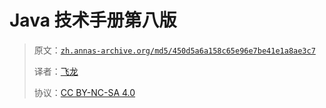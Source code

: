 # Java 技术手册第八版

> 原文：[`zh.annas-archive.org/md5/450d5a6a158c65e96e7be41e1a8ae3c7`](https://zh.annas-archive.org/md5/450d5a6a158c65e96e7be41e1a8ae3c7)
> 
> 译者：[飞龙](https://github.com/wizardforcel)
> 
> 协议：[CC BY-NC-SA 4.0](http://creativecommons.org/licenses/by-nc-sa/4.0/)